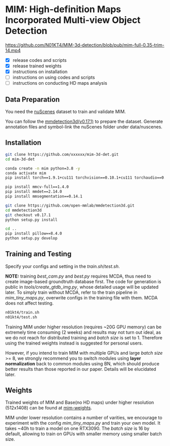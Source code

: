 # MIM: High-definition Maps Incorporated Multi-view Object Detection
https://github.com/N01KT4/MIM-3d-detection/blob/pub/mim-full-0.35-trim-14.mp4

- [x] release codes and scripts
- [x] release trained weights
- [x] instructions on installation
- [ ] instructions on using codes and scripts
- [ ] instructions on conducting HD maps analysis

## Data Preparation

You need the [nuScenes](https://www.nuscenes.org/nuscenes#download) dataset to train and validate MIM.

You can follow the [mmdetection3d(v0.17.1)](https://mmdetection3d.readthedocs.io/en/v0.17.1/datasets/nuscenes_det.html) to prepare the dataset. Generate annotation files and symbol-link the nuScenes folder under data/nuscenes. 

## Installation
```bash
git clone https://github.com/xxxxxx/mim-3d-det.git
cd mim-3d-det

conda create -n mim python=3.8 -y
conda activate mim
pip install torch==1.9.1+cu111 torchvision==0.10.1+cu111 torchaudio==0.9.1 -f https://download.pytorch.org/whl/torch_stable.html

pip install mmcv-full==1.4.0
pip install mmdet==2.14.0
pip install mmsegmentation==0.14.1

git clone https://github.com/open-mmlab/mmdetection3d.git
cd mmdetection3d
git checkout v0.17.1
python setup.py install

cd ..
pip install pillow==8.4.0
python setup.py develop
```

## Training and Testing

Specify your configs and setting in the *train.sh*/*test.sh*.

**NOTE:** training *best_cam.py* and *best.py* requires MCDA, thus need to create image-based groundtruth database first. The code for generation is public in *tools/create_gtdb_img.py*, whose detailed usage will be updated later. To simply train without MCDA, refer to the train pipeline in *mim_tiny_maps.py*, overwrite configs in the training file with them. MCDA does not affect testing. 
```bash
n01kt4/train.sh
n01kt4/test.sh
```
Training MIM under higher resolution (requires ~20G GPU memory) can be extremely time consuming (2 weeks) and results may not turn out ideal, as we do not reach for distributed training and *batch size* is set to 1. Therefore using the trained weights instead is suggested for personal users. 

However, if you intend to train MIM with multiple GPUs and large *batch size* >= 8, we strongly recommend you to switch modules using **layer normalization** back to common modules using BN, which should produce better results than those reported in our paper. Details will be elucidated later. 

## Weights

Trained weights of MIM and Base(no HD maps) under higher resolution (512x1408) can be found at [mim-weights](https://pan.baidu.com/s/1V1oWQw_ic5H4gWnu-D-5_g?pwd=bt1q).

MIM under lower resolution contains a number of varities, we encourage to experiment with the config *mim_tiny_maps.py* and train your own model. It takes ~40h to train a model on one RTX3090. The *batch size* is 16 by default, allowing to train on GPUs with smaller memory using smaller batch size. 
